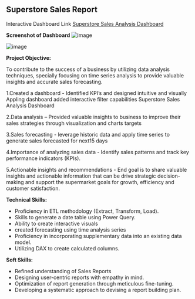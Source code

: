 ## Superstore Sales Report

Interactive Dashboard Link [Superstore Sales Analysis Dashboard ]( https://app.powerbi.com/view?r=eyJrIjoiY2Y5MWRhZTAtOWMxOC00MWY3LWIxN2MtYTAxZTBkZWU3YmZiIiwidCI6ImM2ZTU0OWIzLTVmNDUtNDAzMi1hYWU5LWQ0MjQ0ZGM1YjJjNCJ9) 

**Screenshot of Dashboard**
![image](https://github.com/prajaktasarwade/Superstore-Sales-Analysis/assets/25735962/7825a981-3af0-434a-9f42-be5821970338)

![image](https://github.com/prajaktasarwade/Superstore-Sales-Analysis/assets/25735962/d21ae94f-a922-48d7-bcf6-6c6c078b3c7c)


**Project  Objective:**
  
To contribute to the success of a business by utilizing data analysis techniques, specially focusing on time series analysis to provide valuable insights and accurate sales forecasting.

1.Created a dashboard - Identified KPI’s and designed intuitive and visually Appling dashboard added interactive filter capabilities Superstore Sales Analysis Dashboard

2.Data analysis – Provided valuable insights to business to improve their sales strategies through visualization and charts targets

3.Sales forecasting - leverage historic data and apply time series to generate sales forecasted for next15 days

4.Importance of analyzing sales data - Identify sales patterns and track key performance indicators (KPIs).

5.Actionable insights and recommendations - End goal is to share valuable insights and actionable information that can be drive strategic decision-making and support the supermarket goals for growth, efficiency and customer satisfaction.
    


**Technical Skills:**
- Proficiency in ETL methodology (Extract, Transform, Load).
- Skills to generate a date table using Power Query.
- Ability to create interactive visuals 
- created forecasting using time analysis series  
- Proficiency in incorporating supplementary data into an existing data model.
- Utilizing DAX to create calculated columns.

**Soft Skills:**
- Refined understanding of Sales Reports
- Designing user-centric reports with empathy in mind.
- Optimization of report generation through meticulous fine-tuning.
- Developing a systematic approach to devising a report building plan.
